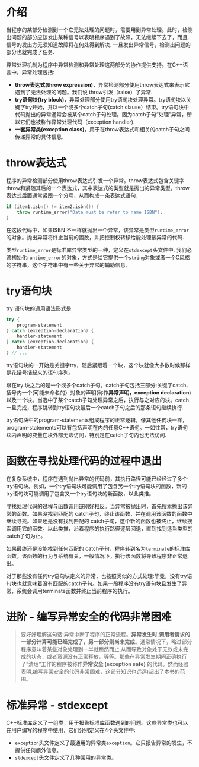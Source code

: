 # 介绍

当程序的某部分检测到一个它无法处理的问题时，需要用到异常处理。此时，检测出问题的部分应该发出某种信号以表明程序遇到了故障，无法继续下去了，而且.信号的发出方无须知道故障将在何处得到解决. 一旦发出异常信号，检测出问题的部分也就完成了任务.

异常处理机制为程序中异常检测和异常处理这两部分的协作提供支持。在C++语言中，异常处理包括:

* **throw表达式(throw expression)**，异常检测部分使用throw表达式来表示它遇到了无法处理的问题。我们说 throw引发（raise）了异常.
* **try语句块(try block)**，异常处理部分使用try语句块处理异常。try语句块以关键字try开始，并以一个或多个catch子句(catch clause）结束。try语句块中代码抛出的异常通常会被某个catch子句处理。因为catch子句“处理”异常，所以它们也被称作异常处理代码（exception handler).
* **一套异常类(exception class)**，用于在throw表达式和相关的catch子句之间传递异常的具体信息.

# throw表达式

程序的异常检测部分使用throw表达式引发一个异常。throw表达式包含关键字throw和紧随其后的一个表达式，其中表达式的类型就是抛出的异常类型。throw表达式后面通常紧跟一个分号，从而构成一条表达式语句.

```cpp
if (item1.isbn() != item2.isbn()) {
    throw runtime_error("Data must be refer to name ISBN");
}
```

在这段代码中，如果ISBN 不一样就抛出一个异常，该异常是类型`runtime_error`的对象。抛出异常将终止当前的函数，并把控制权转移给能处理该异常的代码.

类型`runtime_error`是标准库异常类型的一种，定义在`stdexcept`头文件中. 我们必须初始化`runtime_error`的对象，方式是给它提供一个`string`对象或者一个C风格的字符串，这个字符串中有一些关于异常的辅助信息. 

# try语句块

try 语句块的通用语法形式是

```cpp
try {
    program-statement
} catch (exception-declaration) {
    handler-statement
} catch (exception-declaration) {
    handler-statement
} // ...
```

try语句块的一开始是关键字try，随后紧跟着一个块，这个块就像大多数时候那样是花括号括起来的语句序列。

跟在try 块之后的是一个或多个catch子句。catch子句包括三部分:关键字catch、括号内一个(可能未命名的）对象的声明(称作**异常声明，exception declaration**) 以及一个块。当选中了某个catch子句处理异常之后，执行与之对应的块。catch一旦完成，程序跳转到try语句块最后一个catch子句之后的那条语句继续执行.

try语句块中的program-statements组成程序的正常逻辑，像其他任何块一样，program-statements可以有包括声明在内的任意C++语句。一如往常，try语句块内声明的变量在块外部无法访问，特别是在catch子句内也无法访问.

# 函数在寻找处理代码的过程中退出

在复杂系统中，程序在遇到抛出异常的代码前，其执行路径可能已经经过了多个try语句块。例如，一个try语句块可能调用了包含另一个try语句块的函数，新的try语句块可能调用了包含又一个try语句块的新函数，以此类推。

寻找处理代码的过程与函数调用链刚好相反。当异常被抛出时，首先搜索抛出该异常的函数。如果没找到匹配的 catch子句，终止该函数，并在调用该函数的函数中继续寻找。如果还是没有找到匹配的 catch子句，这个新的函数也被终止，继续搜索调用它的函数。以此类推，沿着程序的执行路径逐层回退，直到找到适当类型的catch子句为止。

如果最终还是没能找到任何匹配的 catch子句，程序转到名为`terminate`的标准库函数。该函数的行为与系统有关，一般情况下，执行该函数将导致程序非正常退出。

对于那些没有任何try语句块定义的异常，也按照类似的方式处理:毕竟，没有try语句块也就意味着没有匹配的catch子句。如果一段程序没有try语句块且发生了异常，系统会调用terminate函数并终止当前程序的执行。

# 进阶 - 编写异常安全的代码非常困难

> 要好好理解这句话:异常中断了程序的正常流程。**异常发生时,调用者请求的一部分计算可能已经完成了，另一部分则尚未完成**。通常情况下，略过部分程序意味着某些对象处理到一半就臻然而止,从而导致对象处于无效或未完成的状态，或者资源没有正常释放，等等。那些在异常发生期间正确执行了“清理”工作的程序被称作**异常安全 (exception safe)** 的代码。然而经验表明,编写异常安全的代码非常困难，这部分知识也远远)超出了本书的范围。

# 标准异常 - stdexcept

C++标准库定义了一组类，用于报告标准库函数遇到的问题。这些异常类也可以在用户编写的程序中使用，它们分别定义在4个头文件中:

* `exception`头文件定义了最通用的异常类`exception`。它只报告异常的发生，不提供任何额外信息。
* `stdexcept`头文件定义了几种常用的异常类。



